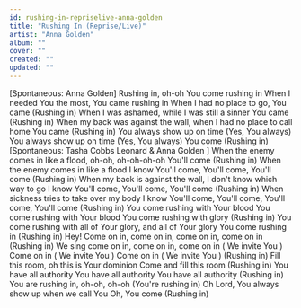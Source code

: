 ```yaml
---
id: rushing-in-repriselive-anna-golden
title: "Rushing In (Reprise/Live)"
artist: "Anna Golden"
album: ""
cover: ""
created: ""
updated: ""
---
```


[Spontaneous: Anna Golden]
Rushing in, oh-oh
You come rushing in
When I needed You the most, You came rushing in
When I had no place to go, You came (Rushing in)
When I was ashamed, while I was still a sinner
You came (Rushing in)
When my back was against the wall, when I had no place to call home
You came (Rushing in)
You always show up on time (Yes, You always)
You always show up on time (Yes, You always)
You come (Rushing in)
[Spontaneous: Tasha Cobbs Leonard & 
Anna Golden
]
When the enemy comes in like a flood, oh-oh, oh-oh-oh-oh
You'll come (Rushing in)
When the enemy comes in like a flood
I know You'll come, You'll come, You'll come (Rushing in)
When my back is against the wall, I don't know which way to go
I know You'll comе, You'll come, You'll come (Rushing in)
When sicknеss tries to take over my body
I know You'll come, You'll come, You'll come, You'll come (Rushing in)
You come rushing with Your blood
You come rushing with Your blood
You come rushing with glory (Rushing in)
You come rushing with all of Your glory, and all of Your glory
You come rushing in (Rushing in)
Hey! Come on in, come on in, come on in, come on in (Rushing in)
We sing come on in, come on in, come on in
(
We invite You
) Come on in
(
We invite You
) Come on in
(
We invite You
) (Rushing in)
Fill this room, oh this is Your dominion
Come and fill this room
 (Rushing in)
You have all authority
You have all authority
You have all authority (Rushing in)
You are rushing in, oh-oh, oh-oh
 (You're rushing in)
Oh Lord, You always show up when we call You
Oh, You come
 (Rushing in)
